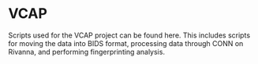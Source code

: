 # VCAP

<p>Scripts used for the VCAP project can be found here. This includes
scripts for moving the data into BIDS format, processing data through
CONN on Rivanna, and performing fingerprinting analysis. </p>

